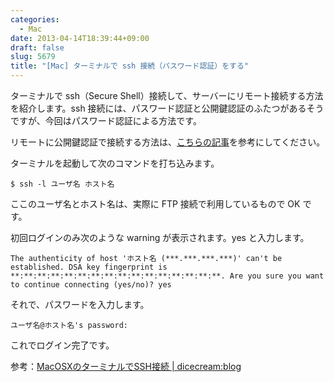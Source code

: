 ```yaml
---
categories:
  - Mac
date: 2013-04-14T18:39:44+09:00
draft: false
slug: 5679
title: "[Mac] ターミナルで ssh 接続（パスワード認証）をする"
---
```


ターミナルで ssh（Secure Shell）接続して、サーバーにリモート接続する方法を紹介します。ssh 接続には、パスワード認証と公開鍵認証のふたつがあるそうですが、今回はパスワード認証による方法です。

リモートに公開鍵認証で接続する方法は、[こちらの記事](http://rakuishi.com/mac/5680/)を参考にしてください。

ターミナルを起動して次のコマンドを打ち込みます。

```
$ ssh -l ユーザ名 ホスト名
```

ここのユーザ名とホスト名は、実際に FTP 接続で利用しているもので OK です。

初回ログインのみ次のような warning が表示されます。yes と入力します。

```
The authenticity of host 'ホスト名 (***.***.***.***)' can't be established. DSA key fingerprint is **:**:**:**:**:**:**:**:**:**:**:**:**:**:**:**. Are you sure you want to continue connecting (yes/no)? yes
```

それで、パスワードを入力します。

```
ユーザ名@ホスト名's password: 
```

これでログイン完了です。

参考：[MacOSXのターミナルでSSH接続 | dicecream:blog](http://blog.dicecream.net/2010/03/macosxssh.php)
